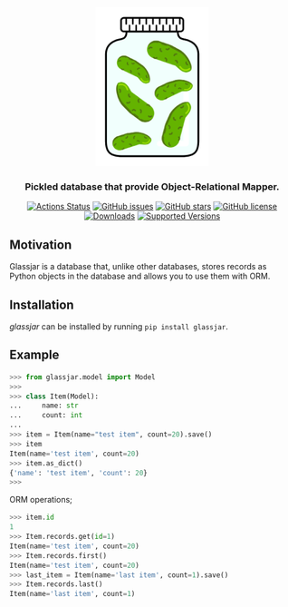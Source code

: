 <div align="center">
  <img src="/assets/logo/glassjar.png" width=200px/>
  <h3>Pickled database that provide Object-Relational Mapper.</h3>
  <a href="https://github.com/furkanonder/glassjar/actions"><img alt="Actions Status" src="https://github.com/furkanonder/glassjar/workflows/Test/badge.svg"></a>
  <a href="https://github.com/furkanonder/glassjar/issues"><img alt="GitHub issues" src="https://img.shields.io/github/issues/furkanonder/glassjar"></a>
  <a href="https://github.com/furkanonder/glassjar/stargazers"><img alt="GitHub stars" src="https://img.shields.io/github/stars/furkanonder/glassjar"></a>
  <a href="https://github.com/furkanonder/glassjar/blob/main/LICENSE"><img alt="GitHub license" src="https://img.shields.io/github/license/furkanonder/glassjar"></a>
  <a href="https://pepy.tech/project/glassjar"><img alt="Downloads" src="https://pepy.tech/badge/glassjar"></a>
  <a href="https://img.shields.io/pypi/pyversions/glassjar"><img alt="Supported Versions" src="https://img.shields.io/pypi/pyversions/glassjar"></a>
</div>

## Motivation

Glassjar is a database that, unlike other databases, stores records as Python objects in
the database and allows you to use them with ORM.

## Installation

_glassjar_ can be installed by running `pip install glassjar`.

## Example

```python
>>> from glassjar.model import Model
>>>
>>> class Item(Model):
...     name: str
...     count: int
...
>>> item = Item(name="test item", count=20).save()
>>> item
Item(name='test item', count=20)
>>> item.as_dict()
{'name': 'test item', 'count': 20}
>>>
```

ORM operations;

```python
>>> item.id
1
>>> Item.records.get(id=1)
Item(name='test item', count=20)
>>> Item.records.first()
Item(name='test item', count=20)
>>> last_item = Item(name='last item', count=1).save()
>>> Item.records.last()
Item(name='last item', count=1)
```
